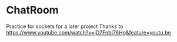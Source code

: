 # ChatRoom

Practice for sockets for a later project
Thanks to https://www.youtube.com/watch?v=jD7FnbI76Hg&feature=youtu.be
